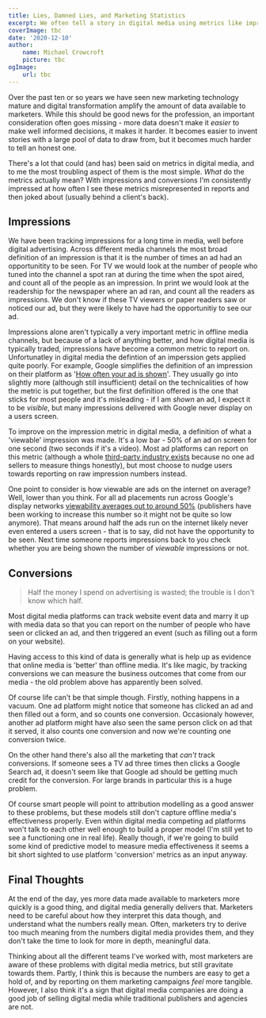 ```yaml
---
title: Lies, Damned Lies, and Marketing Statistics
excerpt: We often tell a story in digital media using metrics like impressions and conversions. For brand building lots of impressions means high reach & frequency which means we are delivering awareness. For performance media, conversion tracking means we can fine tune our advertising to drive business results. What if this is all painfully untrue though?
coverImage: tbc
date: '2020-12-10'
author:
    name: Michael Crowcroft
    picture: tbc
ogImage:
    url: tbc
---
```


Over the past ten or so years we have seen new marketing technology mature and digital transformation amplify the amount of data available to marketers. While this should be good news for the profession, an important consideration often goes missing - more data doesn't make it *easier* to make well informed decisions, it makes it harder. It becomes easier to invent stories with a large pool of data to draw from, but it becomes much harder to tell an honest one.

There's a lot that could (and has) been said on metrics in digital media, and to me the most troubling aspect of them is the most simple. *What* do the metrics actually mean? With impressions and conversions I'm consistently impressed at how often I see these metrics misrepresented in reports and then joked about (usually behind a client's back).

## Impressions

We have been tracking impressions for a long time in media, well before digital advertising. Across different media channels the most broad definition of an impression is that it is the number of times an ad had an opportunitity to be seen. For TV we would look at the number of people who tuned into the channel a spot ran at during the time when the spot aired, and count all of the people as an impression. In print we would look at the readership for the newspaper where an ad ran, and count all the readers as impressions. We don't know if these TV viewers or paper readers saw or noticed our ad, but they were likely to have had the opportunitiy to see our ad.

Impressions alone aren't typically a very important metric in offline media channels, but because of a lack of anything better, and how digital media is typically traded, impressions have become a common metric to report on. Unfortunatley in digital media the defintion of an imperssion gets applied quite poorly. For example, Google simplifies the definition of an impression on their platform as '[How often your ad is shown](https://support.google.com/google-ads/answer/6320)'. They usually go into slightly more (although still insufficient) detail on the technicalities of how the metric is put together, but the first definition offered is the one that sticks for most people and it's misleading - if I am *shown* an ad, I expect it to be *visible*, but many impressions delivered with Google never display on a users screen.

To improve on the impression metric in digital media, a definition of what a 'viewable' impression was made. It's a low bar - 50% of an ad on screen for one second (two seconds if it's a video). Most ad platforms can report on this metric (although a whole [third-party industry exists](https://headerbidding.co/viewability-vendors-for-publishers/) because no one ad sellers to measure things honestly), but most choose to nudge users towards reporting on raw impression numbers instead.

One point to consider is how viewable are ads on the internet on average? Well, lower than you think. For all ad placements run across Google's display networks [viewability averages out to around 50%](https://www.adexchanger.com/data-exchanges/google-viewability-benchmark-more-than-half-of-all-ads-arent-seen/) (publishers have been working to increase this number so it might not be quite so low anymore). That means around half the ads run on the internet likely never even entered a users screen - that is to say, did not have the opportunity to be seen. Next time someone reports impressions back to you check whether you are being shown the number of *viewable* impressions or not.

## Conversions

>Half the money I spend on advertising is wasted; the trouble is I don't know which half.

Most digital media platforms can track website event data and marry it up with media data so that you can report on the number of people who have seen or clicked an ad, and then triggered an event (such as filling out a form on your website).

Having access to this kind of data is generally what is help up as evidence that online media is 'better' than offline media. It's like magic, by tracking conversions we can measure the business outcomes that come from our media - the old problem above has apparently been solved.

Of course life can't be that simple though. Firstly, nothing happens in a vacuum. One ad platform might notice that someone has clicked an ad and then filled out a form, and so counts one conversion. Occasionaly however, another ad platform might have also seen the same person click on ad that it served, it also counts one conversion and now we're counting one conversion twice.

On the other hand there's also all the marketing that *can't* track conversions. If someone sees a TV ad three times then clicks a Google Search ad, it doesn't seem like that Google ad should be getting much credit for the conversion. For large brands in particular this is a huge problem.

Of course smart people will point to attribution modelling as a good answer to these problems, but these models still don't capture offline media's effectiveness properly. Even within digital media competing ad platforms won't talk to each other well enough to build a proper model (I'm still yet to see a functioning one in real life). Really though, if we're going to build some kind of predictive model to measure media effectiveness it seems a bit short sighted to use platform 'conversion' metrics as an input anyway.

## Final Thoughts

At the end of the day, yes more data made available to marketers more quickly is a good thing, and digital media generally delivers that. Marketers need to be careful about how they interpret this data though, and understand what the numbers really mean. Often, marketers try to derive too much meaning from the numbers digital media provides them, and they don't take the time to look for more in depth, meaningful data.

Thinking about all the different teams I've worked with, most marketers are aware of these problems with digital media metrics, but still gravitate towards them. Partly, I think this is because the numbers are easy to get a hold of, and by reporting on them marketing campaigns *feel* more tangible. However, I also think it's a sign that digital media companies are doing a good job of selling digital media while traditional publishers and agencies are not.